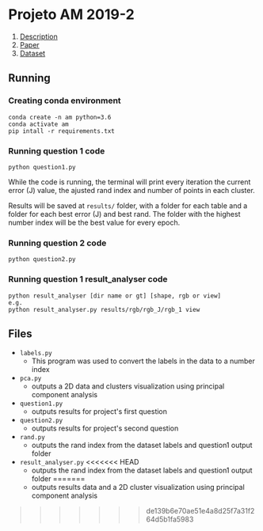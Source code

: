 # Projeto AM 2019-2

1. [Description](https://www.cin.ufpe.br/~fatc/AM/Projeto-AM-2019-2.pdf)
2. [Paper](https://www.sciencedirect.com/science/article/pii/S0165011413002054)
3. [Dataset](http://archive.ics.uci.edu/ml/datasets/image+segmentation)

## Running
### Creating conda environment
```
conda create -n am python=3.6
conda activate am
pip intall -r requirements.txt
```
### Running question 1 code
```
python question1.py
```
While the code is running, the terminal will print every iteration the current error (J) value, the ajusted rand index and number of points in each cluster.

Results will be saved at `results/`  folder, with a folder for each table and a folder for each best error (J) and best rand. The folder with the highest number index will be the best value for every epoch. 
### Running question 2 code
```
python question2.py
```
### Running question 1 result_analyser code
```
python result_analyser [dir name or gt] [shape, rgb or view]
e.g.
python result_analyser.py results/rgb/rgb_J/rgb_1 view
```

## Files
- `labels.py` 
  - This program was used to convert the labels in the data to a number index
- `pca.py` 
  - outputs a 2D data and clusters visualization using principal component analysis
- `question1.py` 
  - outputs results for project's first question
- `question2.py` 
  - outputs results for project's second question
- `rand.py` 
  - outputs the rand index from the dataset labels and question1 output folder
- `result_analyser.py` 
<<<<<<< HEAD
  - outputs the rand index from the dataset labels and question1 output folder
=======
  - outputs results data and a 2D cluster visualization using principal component analysis
>>>>>>> de139b6e70ae51e4a8d25f7a31f264d5b1fa5983
